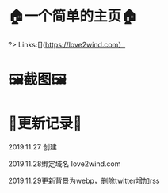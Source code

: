 # 🏠一个简单的主页🏠

?> Links:[](https://love2wind.com）

# 🖼️截图🖼️


# 🚀更新记录🚀

2019.11.27 创建

2019.11.28绑定域名 love2wind.com

2019.11.29更新背景为webp，删除twitter增加rss

